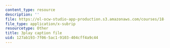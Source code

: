 ```yaml
---
content_type: resource
description: ''
file: https://ol-ocw-studio-app-production.s3.amazonaws.com/courses/18-03-differential-equations-spring-2010/127ab1937f065ac19103404cff4a9c44_peYvLk_HZdw.vtt
file_type: application/x-subrip
resourcetype: Other
title: 3play caption file
uid: 127ab193-7f06-5ac1-9103-404cff4a9c44
---
```


